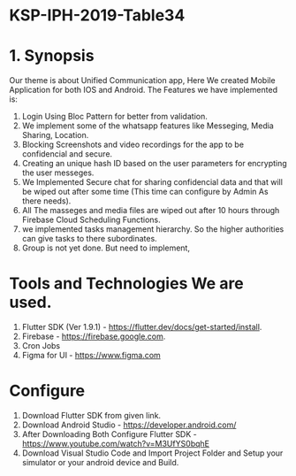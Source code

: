 # KSP-IPH-2019-Table34

# 1. Synopsis

Our theme is about Unified Communication app, Here We created Mobile Application for both IOS and Android. The Features we
have implemented is:

1. Login Using Bloc Pattern for better from validation.
2. We implement some of the whatsapp features like Messeging, Media Sharing, Location.
3. Blocking Screenshots and video recordings for the app to be confidencial and secure.
4. Creating an unique hash ID based on the user parameters for encrypting the user messeges.
5. We Implemented Secure chat for sharing confidencial data and that will be wiped out after some time (This time can configure by Admin As there needs).
6. All The masseges and media files are wiped out after  10 hours through Firebase Cloud Scheduling Functions.
7. we implemented tasks management hierarchy. So the higher authorities can give tasks to there subordinates.
8. Group is not yet done. But need to implement,


# Tools and Technologies We are used.

1. Flutter SDK (Ver 1.9.1) - https://flutter.dev/docs/get-started/install.
2. Firebase - https://firebase.google.com.
3. Cron Jobs 
4. Figma for UI - https://www.figma.com


# Configure 

1. Download Flutter SDK from given link.
2. Download Android Studio - https://developer.android.com/
3. After Downloading Both Configure Flutter SDK - https://www.youtube.com/watch?v=M3UfYS0bqhE
4. Download Visual Studio Code and Import Project Folder and Setup your simulator or your android device and Build.









